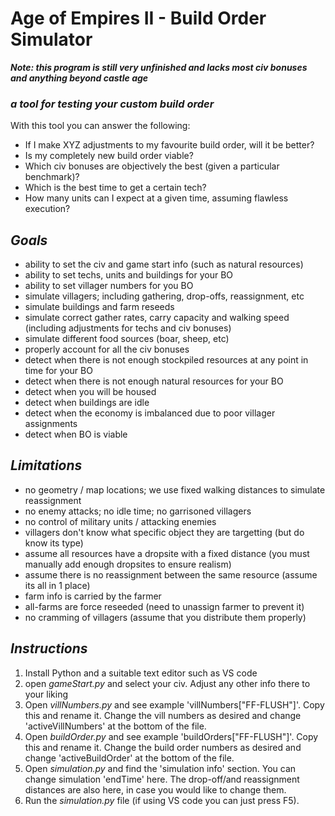 # **Age of Empires II - Build Order Simulator**

***Note: this program is still very unfinished and lacks most civ bonuses and anything beyond castle age***

### *a tool for testing your custom build order*

With this tool you can answer the following:

- If I make XYZ adjustments to my favourite build order, will it be better?
- Is my completely new build order viable?
- Which civ bonuses are objectively the best (given a particular benchmark)?
- Which is the best time to get a certain tech?
- How many units can I expect at a given time, assuming flawless execution?

## *Goals*

- ability to set the civ and game start info (such as natural resources)
- ability to set techs, units and buildings for your BO
- ability to set villager numbers for you BO
- simulate villagers; including gathering, drop-offs, reassignment, etc
- simulate buildings and farm reseeds
- simulate correct gather rates, carry capacity and walking speed
  (including adjustments for techs and civ bonuses)
- simulate different food sources (boar, sheep, etc)
- properly account for all the civ bonuses
- detect when there is not enough stockpiled resources at any point in time for your BO
- detect when there is not enough natural resources for your BO
- detect when you will be housed
- detect when buildings are idle
- detect when the economy is imbalanced due to poor villager assignments
- detect when BO is viable

## *Limitations*

- no geometry / map locations; we use fixed walking distances to simulate reassignment
- no enemy attacks; no idle time; no garrisoned villagers
- no control of military units / attacking enemies
- villagers don't know what specific object they are targetting (but do know its type)
- assume all resources have a dropsite with a fixed distance 
  (you must manually add enough dropsites to ensure realism)
- assume there is no reassignment between the same resource (assume its all in 1 place)
- farm info is carried by the farmer
- all-farms are force reseeded (need to unassign farmer to prevent it)
- no cramming of villagers (assume that you distribute them properly)

## *Instructions*

1. Install Python and a suitable text editor such as VS code
2. open *gameStart.py* and select your civ. Adjust any other info there to your liking
3. Open *villNumbers.py* and see example 'villNumbers["FF-FLUSH"]'. Copy this
   and rename it. Change the vill numbers as desired and change 'activeVillNumbers'
  at the bottom of the file.
4. Open *buildOrder.py* and see example 'buildOrders["FF-FLUSH"]'. Copy this
   and rename it. Change the build order numbers as desired and change 'activeBuildOrder'
  at the bottom of the file.
5. Open *simulation.py* and find the 'simulation info' section. You can change simulation
   'endTime' here. The drop-off/and reassignment distances are also here, in case you 
   would like to change them.
6. Run the *simulation.py* file (if using VS code you can just press F5).
